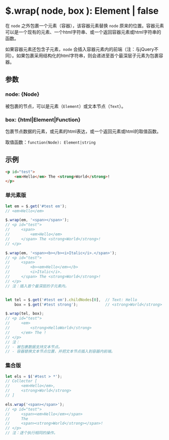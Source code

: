 # $.wrap( node, box ): Element | false

在 `node` 之外包裹一个元素（容器），该容器元素替换 `node` 原来的位置。容器元素可以是一个现有的元素、一个html字符串、或一个返回容器元素或html字符串的函数。

如果容器元素还包含子元素，`node` 会插入容器元素内的前端（注：与jQuery不同）。如果包裹采用结构化的html字符串，则会递进至首个最深层子元素为包裹容器。


## 参数

### node: {Node}

被包裹的节点，可以是元素（`Element`）或文本节点（`Text`）。


### box: {html|Element|Function}

包裹节点数据的元素，或元素的html表达，或一个返回元素或html的取值函数。

取值函数：`function(Node): Element|string`


## 示例

```html
<p id="test">
    <em>Hello</em> The <strong>World</strong>!
</p>
```


### 单元素版

```js
let em = $.get('#test em');
// <em>Hello</em>

$.wrap(em, '<span></span>');
// <p id="test">
//     <span>
//         <em>Hello</em>
//     </span> The <strong>World</strong>!
// </p>

$.wrap(em, '<span><b></b><i>Italic</i>.</span>');
// <p id="test">
//     <span>
//         <b><em>Hello</em></b>
//         <i>Italic</i>.
//     </span> The <strong>World</strong>!
// </p>
// 注：插入首个最深层的子元素内。


let tel = $.get('#test em').childNodes[0],  // Text: Hello
    box = $.get('#test strong');            // <strong>World</strong>

$.wrap(tel, box);
// <p id="test">
//     <em>
//         <strong>HelloWorld</strong>
//     </em> The !
// </p>
// 注：
// - 被包裹数据支持文本节点。
// - 容器替换文本节点位置，并把文本节点插入到容器内前端。
```


### 集合版

```js
let els = $('#test > *');
// Collector [
//     <em>Hello</em>,
//     <strong>World</strong>
// ]

els.wrap('<span></span>');
// <p id="test">
//     <span><em>Hello</em></span>
//     The
//     <span><strong>World</strong></span>!
// </p>
// 注：逐个执行相同的操作。
```
